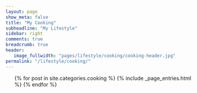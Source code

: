 ```yaml
---
layout: page
show_meta: false
title: "My Cooking"
subheadline: "My Lifestyle"
sidebar: right
comments: true
breadcrumb: true
header:
   image_fullwidth: "pages/lifestyle/cooking/cooking-header.jpg"
permalink: "/lifestyle/cooking/"
---
```

<ul>
    {% for post in site.categories.cooking %}
        {% include _page_entries.html %}
    {% endfor %}
</ul>